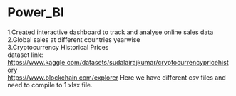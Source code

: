 # Power_BI
1.Created interactive dashboard to track and analyse online sales data<br>
2.Global sales at different countries yearwise<br>
3.Cryptocurrency Historical Prices  <br>dataset link: <href>https://www.kaggle.com/datasets/sudalairajkumar/cryptocurrencypricehistory</href> <br>
<href>https://www.blockchain.com/explorer</href> Here we have different csv files and need to compile to 1 xlsx file.
